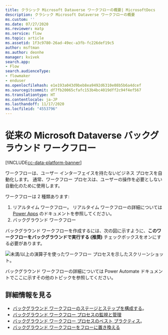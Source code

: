 ```yaml
---
title: クラシック Microsoft Dataverse ワークフローの概要| MicrosoftDocs
description: クラシック Microsoft Dataverse ワークフローの概要
ms.custom: ''
ms.date: 07/27/2020
ms.reviewer: matp
ms.service: flow
ms.topic: article
ms.assetid: 1f3c9780-26ad-49ec-a3fb-fc226def19c5
author: msftman
ms.author: deonhe
manager: kvivek
search.app:
- Flow
search.audienceType:
- flowmaker
- enduser
ms.openlocfilehash: e1e193a043d9beb8ea9492d6310e08b5b6a4dcef
ms.sourcegitcommit: df7fb20065cfafc153b4bc4019dff2c94f4ef567
ms.translationtype: HT
ms.contentlocale: ja-JP
ms.lasthandoff: 11/17/2020
ms.locfileid: "4553796"
---
```

# <a name="classic-microsoft-dataverse-background-workflows"></a>従来の Microsoft Dataverse バックグラウンド ワークフロー 

[!INCLUDE[cc-data-platform-banner](./includes/cc-data-platform-banner.md)]

ワークフローは、ユーザー インターフェイスを持たないビジネス プロセスを自動化します。 通常、ワークフロー プロセスは、ユーザーの操作を必要としない自動化のために使用します。

ワークフローは 2 種類あります:
1. リアルタイム ワークフロー。 リアルタイム ワークフローの詳細については [Power Apps](https://docs.microsoft.com/powerapps/maker/common-data-service/overview-realtime-workflows) のドキュメントを参照してください。
1. バックグラウンド ワークフロー 


バックグラウンド ワークフローを作成するには、次の図に示すように、**このワークフローをバックグラウンドで実行する (推奨)** チェックボックスをオンにする必要があります。

![未満/以上の演算子を使ったワークフロー プロセスを示したスクリーンショット。](media/wfp-under-not-under.PNG "未満/以上の演算子を使ったワークフロー プロセス")

バックグラウンド ワークフローの詳細については Power Automate ドキュメントでここに示すその他のトピックを参照してください。

## <a name="learn-more"></a>詳細情報を見る


- [バックグラウンド ワークフローのステージとステップを構成する](configure-workflow-steps.md)。
- [バックグラウンド ワークフロー プロセスの監視と管理](monitor-manage-processes.md)
- [バックグラウンド ワークフロー プロセスのベスト プラクティス](best-practices-workflow-processes.md)。
- [バックグラウンド ワークフローをフローに置き換える](replace-workflows-with-flows.md)




